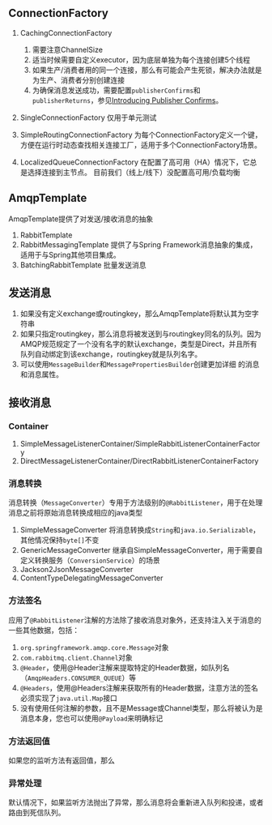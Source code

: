 
## ConnectionFactory

1. CachingConnectionFactory
   1. 需要注意ChannelSize
   2. 适当时候需要自定义executor，因为底层单独为每个连接创建5个线程
   3. 如果生产/消费者用的同一个连接，那么有可能会产生死锁，解决办法就是为生产、消费者分别创建连接
   4. 为确保消息发送成功，需要配置`publisherConfirms`和`publisherReturns`，参见[Introducing Publisher Confirms](https://www.rabbitmq.com/blog/2011/02/10/introducing-publisher-confirms/)。

2. SingleConnectionFactory
  仅用于单元测试

3. SimpleRoutingConnectionFactory
  为每个ConnectionFactory定义一个键，方便在运行时动态查找相关连接工厂，适用于多个ConnectionFactory场景。

4. LocalizedQueueConnectionFactory
  在配置了高可用（HA）情况下，它总是选择连接到主节点。
  目前我们（线上/线下）没配置高可用/负载均衡

## AmqpTemplate

AmqpTemplate提供了对发送/接收消息的抽象

1. RabbitTemplate
2. RabbitMessagingTemplate
  提供了与Spring Framework消息抽象的集成，适用于与Spring其他项目集成。
3. BatchingRabbitTemplate
  批量发送消息

## 发送消息

1. 如果没有定义exchange或routingkey，那么AmqpTemplate将默认其为空字符串
2. 如果只指定routingkey，那么消息将被发送到与routingkey同名的队列。因为AMQP规范规定了一个没有名字的默认exchange，类型是Direct，并且所有队列自动绑定到该exchange，routingkey就是队列名字。
3. 可以使用`MessageBuilder`和`MessagePropertiesBuilder`创建更加详细 的消息和消息属性。

## 接收消息

### Container

1. SimpleMessageListenerContainer/SimpleRabbitListenerContainerFactory
2. DirectMessageListenerContainer/DirectRabbitListenerContainerFactory

### 消息转换

消息转换（`MessageConverter`）专用于方法级别的`@RabbitListener`，用于在处理消息之前将原始消息转换成相应的java类型

1. SimpleMessageConverter 将消息转换成`String`和`java.io.Serializable`，其他情况保持`byte[]`不变
2. GenericMessageConverter 继承自SimpleMessageConverter，用于需要自定义转换服务（`ConversionService`）的场景
3. Jackson2JsonMessageConverter
4. ContentTypeDelegatingMessageConverter

### 方法签名

应用了`@RabbitListener`注解的方法除了接收消息对象外，还支持注入关于消息的一些其他数据，包括：

1. `org.springframework.amqp.core.Message`对象
2. `com.rabbitmq.client.Channel`对象
3. `@Header`，使用@Header注解来提取特定的Header数据，如队列名（`AmqpHeaders.CONSUMER_QUEUE`）等
4. `@Headers`，使用@Headers注解来获取所有的Header数据，注意方法的签名必须实现了`java.util.Map`接口
5. 没有使用任何注解的参数，且不是Message或Channel类型，那么将被认为是消息本身，您也可以使用`@Payload`来明确标记

### 方法返回值

如果您的监听方法有返回值，那么

### 异常处理

默认情况下，如果监听方法抛出了异常，那么消息将会重新进入队列和投递，或者路由到死信队列。

